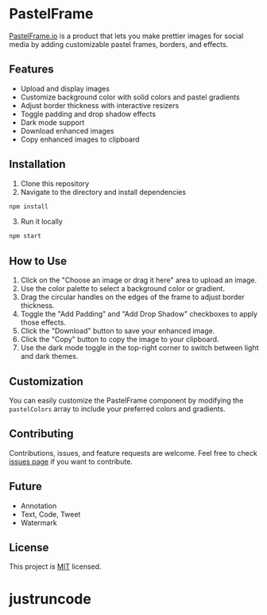 # PastelFrame

[PastelFrame.io](https://pastelframe.io/) is a product that lets you make prettier images for social media by adding customizable pastel frames, borders, and effects.

## Features

-   Upload and display images
-   Customize background color with solid colors and pastel gradients
-   Adjust border thickness with interactive resizers
-   Toggle padding and drop shadow effects
-   Dark mode support
-   Download enhanced images
-   Copy enhanced images to clipboard

## Installation

1. Clone this repository
2. Navigate to the directory and install dependencies

```bash
npm install
```

3. Run it locally

```bash
npm start
```

## How to Use

1. Click on the "Choose an image or drag it here" area to upload an image.
2. Use the color palette to select a background color or gradient.
3. Drag the circular handles on the edges of the frame to adjust border thickness.
4. Toggle the "Add Padding" and "Add Drop Shadow" checkboxes to apply those effects.
5. Click the "Download" button to save your enhanced image.
6. Click the "Copy" button to copy the image to your clipboard.
7. Use the dark mode toggle in the top-right corner to switch between light and dark themes.

## Customization

You can easily customize the PastelFrame component by modifying the `pastelColors` array to include your preferred colors and gradients.

## Contributing

Contributions, issues, and feature requests are welcome. Feel free to check [issues page](https://github.com/yourusername/pastelframe/issues) if you want to contribute.

## Future

-   Annotation
-   Text, Code, Tweet
-   Watermark

## License

This project is [MIT](https://choosealicense.com/licenses/mit/) licensed.
# justruncode
